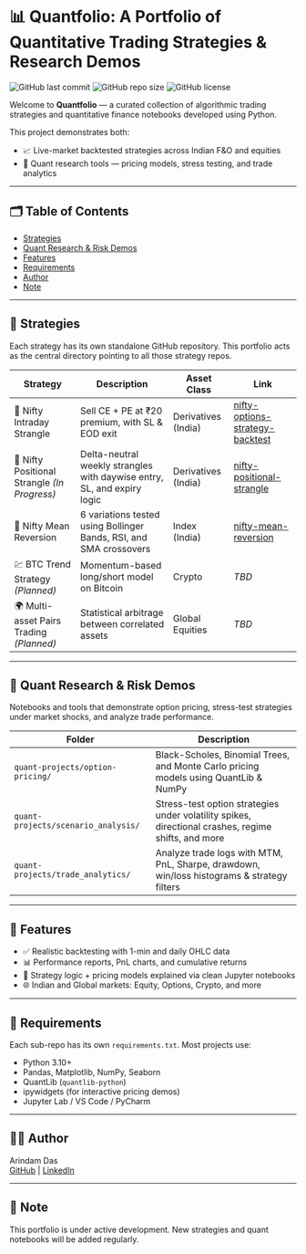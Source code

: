 # 📊 Quantfolio: A Portfolio of Quantitative Trading Strategies & Research Demos

![GitHub last commit](https://img.shields.io/github/last-commit/adas-quant/quantfolio)
![GitHub repo size](https://img.shields.io/github/repo-size/adas-quant/quantfolio)
![GitHub license](https://img.shields.io/github/license/adas-quant/quantfolio)

Welcome to **Quantfolio** — a curated collection of algorithmic trading strategies and quantitative finance notebooks developed using Python.

This project demonstrates both:
- 📈 Live-market backtested strategies across Indian F&O and equities
- 🧪 Quant research tools — pricing models, stress testing, and trade analytics

---

## 🗂 Table of Contents

- [Strategies](#-strategies)
- [Quant Research & Risk Demos](#-quant-research--risk-demos)
- [Features](#-features)
- [Requirements](#-requirements)
- [Author](#-author)
- [Note](#-note)

---

## 🧪 Strategies

Each strategy has its own standalone GitHub repository. This portfolio acts as the central directory pointing to all those strategy repos.

| Strategy | Description | Asset Class | Link |
|----------|-------------|-------------|------|
| 🧪 Nifty Intraday Strangle | Sell CE + PE at ₹20 premium, with SL & EOD exit | Derivatives (India) | [nifty-options-strategy-backtest](./nifty-options-strategy-backtest) |
| 📆 Nifty Positional Strangle *(In Progress)* | Delta-neutral weekly strangles with daywise entry, SL, and expiry logic | Derivatives (India) | [nifty-positional-strangle](./nifty-positional-strangle) |
| 🔄 Nifty Mean Reversion | 6 variations tested using Bollinger Bands, RSI, and SMA crossovers | Index (India) | [nifty-mean-reversion](./nifty-mean-reversion) |
| 💹 BTC Trend Strategy *(Planned)* | Momentum-based long/short model on Bitcoin | Crypto | _TBD_ |
| 🌍 Multi-asset Pairs Trading *(Planned)* | Statistical arbitrage between correlated assets | Global Equities | _TBD_ |

---

## 🧠 Quant Research & Risk Demos

Notebooks and tools that demonstrate option pricing, stress-test strategies under market shocks, and analyze trade performance.

| Folder | Description |
|--------|-------------|
| `quant-projects/option-pricing/` | Black-Scholes, Binomial Trees, and Monte Carlo pricing models using QuantLib & NumPy |
| `quant-projects/scenario_analysis/` | Stress-test option strategies under volatility spikes, directional crashes, regime shifts, and more |
| `quant-projects/trade_analytics/` | Analyze trade logs with MTM, PnL, Sharpe, drawdown, win/loss histograms & strategy filters |


---

## 🚀 Features

- ✅ Realistic backtesting with 1-min and daily OHLC data
- 📊 Performance reports, PnL charts, and cumulative returns
- 🧠 Strategy logic + pricing models explained via clean Jupyter notebooks
- 🌐 Indian and Global markets: Equity, Options, Crypto, and more

---

## 🔧 Requirements

Each sub-repo has its own `requirements.txt`. Most projects use:

- Python 3.10+
- Pandas, Matplotlib, NumPy, Seaborn
- QuantLib (`quantlib-python`)
- ipywidgets (for interactive pricing demos)
- Jupyter Lab / VS Code / PyCharm

---

## 👨‍💻 Author

Arindam Das  
[GitHub](https://github.com/adas-quant) | [LinkedIn](https://www.linkedin.com/in/arindam-das-810726b8/)

---

## 📌 Note

This portfolio is under active development. New strategies and quant notebooks will be added regularly.
